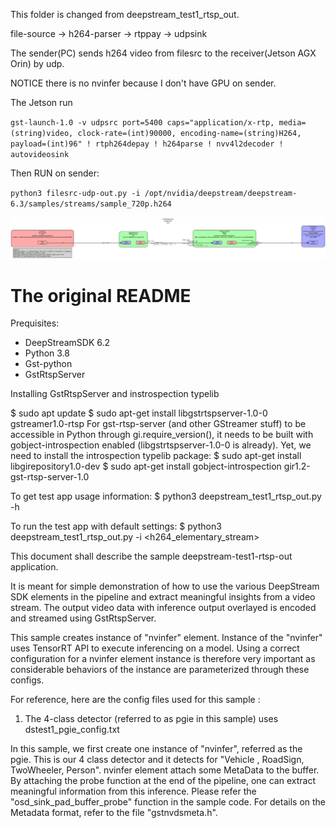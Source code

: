 This folder is changed from deepstream_test1_rtsp_out.

file-source -> h264-parser -> rtppay -> udpsink

The sender(PC) sends h264 video from filesrc to the receiver(Jetson AGX Orin) by udp.

NOTICE there is no nvinfer because I don't have GPU on sender.

The Jetson run

``
gst-launch-1.0 -v udpsrc port=5400 caps="application/x-rtp, media=(string)video, clock-rate=(int)90000, encoding-name=(string)H264, payload=(int)96" ! rtph264depay ! h264parse ! nvv4l2decoder ! autovideosink
``

Then RUN on sender:

``
python3 filesrc-udp-out.py -i /opt/nvidia/deepstream/deepstream-6.3/samples/streams/sample_720p.h264
``


![pipeline](https://github.com/liuhao-97/deepstream_python_apps/blob/nvaie-3.0/apps/filesrc-udp-out/pipeline.png)




# The original README


Prequisites:
- DeepStreamSDK 6.2
- Python 3.8
- Gst-python
- GstRtspServer

Installing GstRtspServer and instrospection typelib

$ sudo apt update
$ sudo apt-get install libgstrtspserver-1.0-0 gstreamer1.0-rtsp
For gst-rtsp-server (and other GStreamer stuff) to be accessible in
Python through gi.require_version(), it needs to be built with
gobject-introspection enabled (libgstrtspserver-1.0-0 is already).
Yet, we need to install the introspection typelib package:
$ sudo apt-get install libgirepository1.0-dev
$ sudo apt-get install gobject-introspection gir1.2-gst-rtsp-server-1.0


To get test app usage information:
  $ python3 deepstream_test1_rtsp_out.py -h
  
To run the test app with default settings:
  $ python3 deepstream_test1_rtsp_out.py -i <h264_elementary_stream>
  


This document shall describe the sample deepstream-test1-rtsp-out application.

It is meant for simple demonstration of how to use the various DeepStream SDK
elements in the pipeline and extract meaningful insights from a video stream.
The output video data with inference output overlayed is encoded and streamed
using GstRtspServer.

This sample creates instance of "nvinfer" element. Instance of
the "nvinfer" uses TensorRT API to execute inferencing on a model. Using a
correct configuration for a nvinfer element instance is therefore very
important as considerable behaviors of the instance are parameterized
through these configs.

For reference, here are the config files used for this sample :
1. The 4-class detector (referred to as pgie in this sample) uses
    dstest1_pgie_config.txt

In this sample, we first create one instance of "nvinfer", referred as the pgie.
This is our 4 class detector and it detects for "Vehicle , RoadSign, TwoWheeler,
Person".
nvinfer element attach some MetaData to the buffer. By attaching
the probe function at the end of the pipeline, one can extract meaningful
information from this inference. Please refer the "osd_sink_pad_buffer_probe"
function in the sample code. For details on the Metadata format, refer to the
file "gstnvdsmeta.h".

